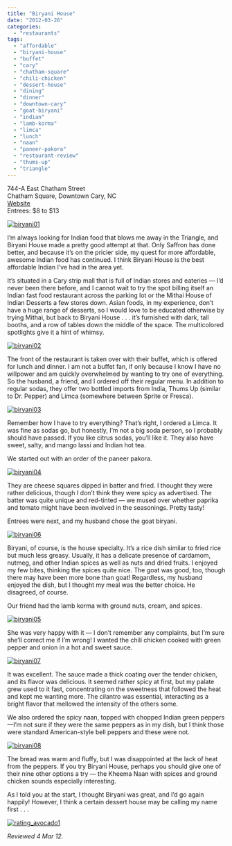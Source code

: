 ```yaml
---
title: "Biryani House"
date: "2012-03-26"
categories: 
  - "restaurants"
tags: 
  - "affordable"
  - "biryani-house"
  - "buffet"
  - "cary"
  - "chatham-square"
  - "chili-chicken"
  - "dessert-house"
  - "dining"
  - "dinner"
  - "downtown-cary"
  - "goat-biryani"
  - "indian"
  - "lamb-korma"
  - "limca"
  - "lunch"
  - "naan"
  - "paneer-pakora"
  - "restaurant-review"
  - "thums-up"
  - "triangle"
---
```


744-A East Chatham Street\
Chatham Square, Downtown Cary, NC\
[Website](http://biryani-house.com/bh_home.htm)\
Entrees: $8 to $13

[![](http://s3.amazonaws.com/thegourmez-wpmedia/2012/03/biryani01.jpg "biryani01")](http://s3.amazonaws.com/thegourmez-wpmedia/2012/03/biryani01.jpg)

I’m always looking for Indian food that blows me away in the Triangle, and Biryani House made a pretty good attempt at that. Only Saffron has done better, and because it’s on the pricier side, my quest for more affordable, awesome Indian food has continued. I think Biryani House is the best affordable Indian I’ve had in the area yet.

It’s situated in a Cary strip mall that is full of Indian stores and eateries — I’d never been there before, and I cannot wait to try the spot billing itself an Indian fast food restaurant across the parking lot or the Mithai House of Indian Desserts a few stores down. Asian foods, in my experience, don’t have a huge range of desserts, so I would love to be educated otherwise by trying Mithai, but back to Biryani House . . . it’s furnished with dark, tall booths, and a row of tables down the middle of the space. The multicolored spotlights give it a hint of whimsy.

[![](http://s3.amazonaws.com/thegourmez-wpmedia/2012/03/biryani02.jpg "biryani02")](http://s3.amazonaws.com/thegourmez-wpmedia/2012/03/biryani02.jpg)

The front of the restaurant is taken over with their buffet, which is offered for lunch and dinner. I am not a buffet fan, if only because I know I have no willpower and am quickly overwhelmed by wanting to try one of everything. So the husband, a friend, and I ordered off their regular menu. In addition to regular sodas, they offer two bottled imports from India, Thums Up (similar to Dr. Pepper) and Limca (somewhere between Sprite or Fresca).

[![](http://s3.amazonaws.com/thegourmez-wpmedia/2012/03/biryani03.jpg "biryani03")](http://s3.amazonaws.com/thegourmez-wpmedia/2012/03/biryani03.jpg) 

Remember how I have to try everything? That’s right, I ordered a Limca. It was fine as sodas go, but honestly, I’m not a big soda person, so I probably should have passed. If you like citrus sodas, you’ll like it. They also have sweet, salty, and mango lassi and Indian hot tea.

We started out with an order of the paneer pakora.

[![](http://s3.amazonaws.com/thegourmez-wpmedia/2012/03/biryani04.jpg "biryani04")](http://s3.amazonaws.com/thegourmez-wpmedia/2012/03/biryani04.jpg)

They are cheese squares dipped in batter and fried. I thought they were rather delicious, though I don’t think they were spicy as advertised. The batter was quite unique and red-tinted — we mused over whether paprika and tomato might have been involved in the seasonings. Pretty tasty!

Entrees were next, and my husband chose the goat biryani.

[![](http://s3.amazonaws.com/thegourmez-wpmedia/2012/03/biryani06.jpg "biryani06")](http://s3.amazonaws.com/thegourmez-wpmedia/2012/03/biryani06.jpg)

Biryani, of course, is the house specialty. It’s a rice dish similar to fried rice but much less greasy. Usually, it has a delicate presence of cardamom, nutmeg, and other Indian spices as well as nuts and dried fruits. I enjoyed my few bites, thinking the spices quite nice. The goat was good, too, though there may have been more bone than goat! Regardless, my husband enjoyed the dish, but I thought my meal was the better choice. He disagreed, of course.

Our friend had the lamb korma with ground nuts, cream, and spices.

[![](http://s3.amazonaws.com/thegourmez-wpmedia/2012/03/biryani05.jpg "biryani05")](http://s3.amazonaws.com/thegourmez-wpmedia/2012/03/biryani05.jpg)

She was very happy with it — I don’t remember any complaints, but I’m sure she’ll correct me if I’m wrong! I wanted the chili chicken cooked with green pepper and onion in a hot and sweet sauce.

[![](http://s3.amazonaws.com/thegourmez-wpmedia/2012/03/biryani07.jpg "biryani07")](http://s3.amazonaws.com/thegourmez-wpmedia/2012/03/biryani07.jpg)

It was excellent. The sauce made a thick coating over the tender chicken, and its flavor was delicious. It seemed rather spicy at first, but my palate grew used to it fast, concentrating on the sweetness that followed the heat and kept me wanting more. The cilantro was essential, interacting as a bright flavor that mellowed the intensity of the others some.

We also ordered the spicy naan, topped with chopped Indian green peppers—I’m not sure if they were the same peppers as in my dish, but I think those were standard American-style bell peppers and these were not.

[![](http://s3.amazonaws.com/thegourmez-wpmedia/2012/03/biryani08.jpg "biryani08")](http://s3.amazonaws.com/thegourmez-wpmedia/2012/03/biryani08.jpg)

The bread was warm and fluffy, but I was disappointed at the lack of heat from the peppers. If you try Biryani House, perhaps you should give one of their nine other options a try — the Kheema Naan with spices and ground chicken sounds especially interesting.

As I told you at the start, I thought Biryani was great, and I’d go again happily! However, I think a certain dessert house may be calling my name first . . .

[![](http://s3.amazonaws.com/thegourmez-wpmedia/2009/02/rating_avocado1.gif "rating_avocado1")](http://s3.amazonaws.com/thegourmez-wpmedia/2009/02/rating_avocado1.gif)

_Reviewed 4 Mar 12._
